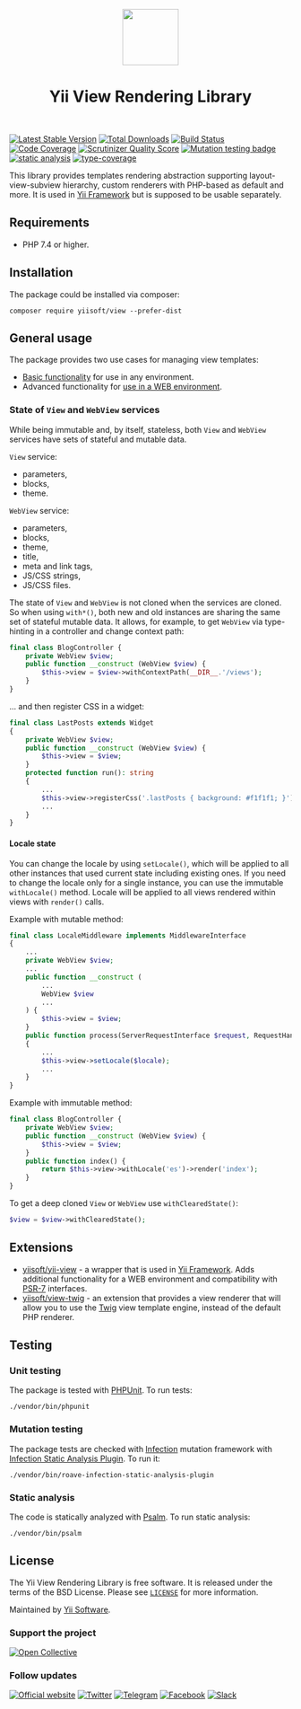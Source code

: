<p align="center">
    <a href="https://github.com/yiisoft" target="_blank">
        <img src="https://yiisoft.github.io/docs/images/yii_logo.svg" height="100px">
    </a>
    <h1 align="center">Yii View Rendering Library</h1>
    <br>
</p>

[![Latest Stable Version](https://poser.pugx.org/yiisoft/view/v/stable.png)](https://packagist.org/packages/yiisoft/view)
[![Total Downloads](https://poser.pugx.org/yiisoft/view/downloads.png)](https://packagist.org/packages/yiisoft/view)
[![Build Status](https://github.com/yiisoft/view/workflows/build/badge.svg)](https://github.com/yiisoft/view/actions?query=workflow%3Abuild)
[![Code Coverage](https://scrutinizer-ci.com/g/yiisoft/view/badges/coverage.png?s=31d80f1036099e9d6a3e4d7738f6b000b3c3d10e)](https://scrutinizer-ci.com/g/yiisoft/view/?branch=master)
[![Scrutinizer Quality Score](https://scrutinizer-ci.com/g/yiisoft/view/badges/quality-score.png?s=b1074a1ff6d0b214d54fa5ab7abbb90fc092471d)](https://scrutinizer-ci.com/g/yiisoft/view/?branch=master)
[![Mutation testing badge](https://img.shields.io/endpoint?style=flat&url=https%3A%2F%2Fbadge-api.stryker-mutator.io%2Fgithub.com%2Fyiisoft%2Fview%2Fmaster)](https://dashboard.stryker-mutator.io/reports/github.com/yiisoft/view/master)
[![static analysis](https://github.com/yiisoft/view/workflows/static%20analysis/badge.svg)](https://github.com/yiisoft/view/actions?query=workflow%3A%22static+analysis%22)
[![type-coverage](https://shepherd.dev/github/yiisoft/view/coverage.svg)](https://shepherd.dev/github/yiisoft/view)

This library provides templates rendering abstraction supporting layout-view-subview hierarchy, custom renderers with
PHP-based as default and more. It is used in [Yii Framework](https://www.yiiframework.com/) but is supposed
to be usable separately.

## Requirements

- PHP 7.4 or higher.

## Installation

The package could be installed via composer:

```shell
composer require yiisoft/view --prefer-dist
```

## General usage

The package provides two use cases for managing view templates:

- [Basic functionality](docs/basic-functionality.md) for use in any environment.
- Advanced functionality for [use in a WEB environment](docs/use-in-web-environment.md).

### State of `View` and `WebView` services

While being immutable and, by itself, stateless, both `View` and `WebView` services have sets of stateful and mutable
data.

`View` service:
- parameters,
- blocks,
- theme.

`WebView` service:
- parameters,
- blocks,
- theme,
- title,
- meta and link tags,
- JS/CSS strings,
- JS/CSS files.

The state of `View` and `WebView` is not cloned when the services are cloned. So when
using `with*()`, both new and old instances are sharing the same set of stateful mutable data. It allows, for example,
to get `WebView` via type-hinting in a controller and change context path:

```php
final class BlogController {
    private WebView $view;
    public function __construct (WebView $view) {
        $this->view = $view->withContextPath(__DIR__.'/views');
    }
}
```

... and then register CSS in a widget:

```php
final class LastPosts extends Widget 
{    
    private WebView $view;
    public function __construct (WebView $view) {
        $this->view = $view;
    }
    protected function run(): string
    {
        ...
        $this->view->registerCss('.lastPosts { background: #f1f1f1; }');
        ...
    }
}
```

#### Locale state
You can change the locale by using `setLocale()`, which will be applied to all other instances that used current state
including existing ones. If you need to change the locale only for a single instance, you can use the immutable
`withLocale()` method. Locale will be applied to all views rendered within views with `render()` calls.

Example with mutable method:

```php
final class LocaleMiddleware implements MiddlewareInterface
{    
    ...
    private WebView $view;
    ...
    public function __construct (
        ...
        WebView $view
        ...
    ) {
        $this->view = $view;
    }
    public function process(ServerRequestInterface $request, RequestHandlerInterface $handler): ResponseInterface
    {
        ...
        $this->view->setLocale($locale);
        ...
    }
}
````

Example with immutable method:

```php
final class BlogController {
    private WebView $view;
    public function __construct (WebView $view) {
        $this->view = $view;
    }
    public function index() {
        return $this->view->withLocale('es')->render('index');
    }
}
```

To get a deep cloned `View` or `WebView` use `withClearedState()`: 

```php
$view = $view->withClearedState();
```

## Extensions
  
- [yiisoft/yii-view](https://github.com/yiisoft/yii-view) - a wrapper that is used in
  [Yii Framework]((https://www.yiiframework.com/)). Adds additional functionality for a WEB
  environment and compatibility with [PSR-7](https://www.php-fig.org/psr/psr-7) interfaces.
- [yiisoft/view-twig](https://github.com/yiisoft/view-twig) - an extension that provides a view renderer that will
  allow you to use the [Twig](https://twig.symfony.com) view template engine, instead of the default PHP renderer.

## Testing

### Unit testing

The package is tested with [PHPUnit](https://phpunit.de/). To run tests:

```shell
./vendor/bin/phpunit
```

### Mutation testing

The package tests are checked with [Infection](https://infection.github.io/) mutation framework with
[Infection Static Analysis Plugin](https://github.com/Roave/infection-static-analysis-plugin). To run it:

```shell
./vendor/bin/roave-infection-static-analysis-plugin
```

### Static analysis

The code is statically analyzed with [Psalm](https://psalm.dev/). To run static analysis:

```shell
./vendor/bin/psalm
```

## License

The Yii View Rendering Library is free software. It is released under the terms of the BSD License.
Please see [`LICENSE`](./LICENSE.md) for more information.

Maintained by [Yii Software](https://www.yiiframework.com/).

### Support the project

[![Open Collective](https://img.shields.io/badge/Open%20Collective-sponsor-7eadf1?logo=open%20collective&logoColor=7eadf1&labelColor=555555)](https://opencollective.com/yiisoft)

### Follow updates

[![Official website](https://img.shields.io/badge/Powered_by-Yii_Framework-green.svg?style=flat)](https://www.yiiframework.com/)
[![Twitter](https://img.shields.io/badge/twitter-follow-1DA1F2?logo=twitter&logoColor=1DA1F2&labelColor=555555?style=flat)](https://twitter.com/yiiframework)
[![Telegram](https://img.shields.io/badge/telegram-join-1DA1F2?style=flat&logo=telegram)](https://t.me/yii3en)
[![Facebook](https://img.shields.io/badge/facebook-join-1DA1F2?style=flat&logo=facebook&logoColor=ffffff)](https://www.facebook.com/groups/yiitalk)
[![Slack](https://img.shields.io/badge/slack-join-1DA1F2?style=flat&logo=slack)](https://yiiframework.com/go/slack)
